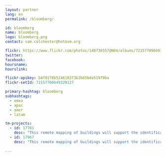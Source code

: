 ```yaml
---
layout: partner
lang: en
permalink: /bloomberg/

id: bloomberg
name: bloomberg
logo: bloomberg.png
contact: sam.colchester@hotosm.org

flickr: https://www.flickr.com/photos/140736557@N04/albums/72157709649329127
twitter: 
facebook: 
hoursname:
hourslink:

flickr-apikey: b4f0178b524610373b2b65bda51979ba
flickr-setId: 72157709649329127

primary-hashtag: bloomberg
subhashtags:
  - emea
  - apac
  - amer
  - latam

tm-projects:
  - id: 17781
    desc: "This remote mapping of buildings will support the identification and characterization of settlements, as well as the implementation of planned activities and largely the generation of data for humanitarian activities."
  - id: 17967
    desc: "This remote mapping of buildings will support the identification and characterization of settlements, as well as the implementation of planned activities and largely the generation of data for humanitarian activities."
    
---
```

